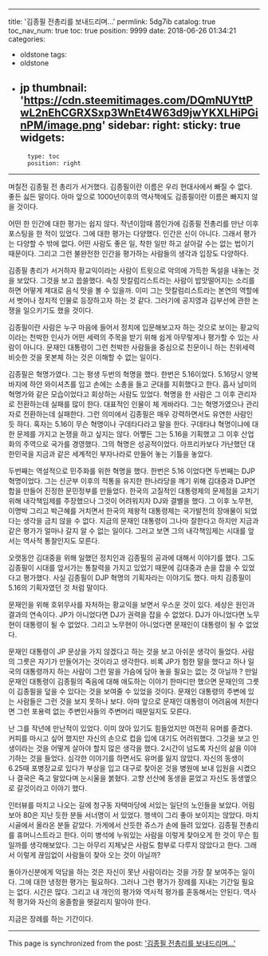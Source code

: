 
---
title: '김종필 전총리를 보내드리며...'
permlink: 5dg7ib
catalog: true
toc_nav_num: true
toc: true
position: 9999
date: 2018-06-26 01:34:21
categories:
- oldstone
tags:
- oldstone
- jp
thumbnail: 'https://cdn.steemitimages.com/DQmNUYttPwL2nEhCGRXSxp3WnEt4W63d9jwYKXLHiPGinPM/image.png'
sidebar:
    right:
        sticky: true
widgets:
    -
        type: toc
        position: right
---


며칠전 김종필 전 총리가 서거했다. 김종필이란 이름은 우리 현대사에서 빠질 수 없다. 좋든 싫든 말이다. 아마 앞으로 1000년이후의 역사책에도 김종필이란 이름은 빠지지 않을 것이다.

어떤 한 인간에 대한 평가는 쉽지 않다. 작년이맘때 쯤인가에 김종필 전총리를 만난 이후 포스팅을 한 적이 있었다. 그에 대한 평가는 다양했다. 인간은 신이 아니다. 그래서 평가는 다양할 수 밖에 없다. 어떤 사람도 좋은 일, 착한 일만 하고 살아갈 수는 없는 법이기 때문이다. 그리고 그런 불완전한 인간을 평가하는 사람들의 생각과 입장도 다양하다.

김종필 총리가 서거하자 황교익이라는 사람이 트윗으로 악의에 가득한 독설을 내놓는 것을 보았다. 그것을 보고 씁쓸했다. 속칭 맛칼럼리스트라는 사람이 밥맛떨어지는 소리를 하면 어떻게 제대로 음식 맛을 볼 수 있을까. 이미 그는 맛칼럼리스트라는 본연의 역할에서 벗어나 정치적 인물로 등장하고자 하는 것 같다. 그러기에 공지영과 김부선에 관한 논쟁을 일으키기도 했을 것이다. 

김종필이란 사람은 누구 마음에 들어서 정치에 입문해보고자 하는 것으로 보이는 황교익이라는 천박한 인사가 어떤 세력의 주목을 받기 위해 쉽게 아무렇게나 평가할 수 있는 사람이 아니다. 문재인 대통령이 그런 천박한 사람들을 중심으로 친문이니 하는 친위세력 비슷한 것을 못본체 하는 것은 이해할 수 없는 일이다. 

김종필은 혁명가였다. 그는 평생 두번의 혁명을 했다. 한번은 5.16이었다. 5.16당시 양복바지에 하얀 와이셔츠를 입고 손에는 소총을 들고 군대를 지휘했다고 한다. 흡사 남미의 혁명가와 같은 모습이었다고 회상하는 사람도 있었다. 혁명을 한 사람은 그 이후 관리자로 전환하는데 실패를 많이 한다. 대표적인 인물이 체 게바라다. 그는 혁명가였으나 관리자로 전환하는데 실패한다. 그런 의미에서 김종필은 매우 강력하면서도 유연한 사람인 듯 하다. 혹자는 5.16이 무슨 혁명이나  구데타다라고 말을 한다. 구데타냐 혁명이냐에 대한 문제를 가지고 논쟁을 하고 싶지는 않다. 어쨓든 그는 5.16을 기획했고 그 이후 산업화의 주역으로 국가를 경영했다. 그의 혁명은 성공적이었다. 아프리카보다 가난했던 대한민국을 지금과 같은 세계적인 부자나라로 만들어 놓는 기틀을 놓았다.

두번째는 역설적으로 민주화를 위한 혁명을 했다. 한번은 5.16 이었다면 두번째는 DJP 혁명이었다. 그는 신군부 이후의 적통을 유지한 한나라당을 깨기 위해 김대중과  DJP연합을 만들어 진정한 문민정부를 만들었다. 한국의 고질적인 대통령제의 문제점을 고치기 위해 내각책임제를 주장했으나 그것이 어려워지자 DJ와 결별을 했다. 그 이후 노무현, 이명박 그리고 박근혜를 거치면서 한국의 제왕적 대통령제는 국가발전의 장애물이 되었다는 생각을 금치 않을 수 없다. 지금의 문재인 대통령이 그나마 잘한다고 하지만 지금과 같은 평가가 얼마나 갈지 알 수 없는 일이다. 그러고 보면 그의 내각책임제는 시대를 앞서는 역사적 통찰인지도 모른다.

오랫동안 김대중을 위해 일했던 정치인과 김종필의 공과에 대해서 이야기를 했다. 그도 김종필이 시대를 앞서가는 통찰력을 가지고 있었기 때문에 김대중과 손을 잡을 수 있었다고 평가했다. 사실 김종필이 DJP 혁명의 기획자라는 이야기도 했다. 마치 김종필이 5.16의 기획자였던 것 처럼 말이다.

문재인을 위해 호위무사를 자처하는 황교익을 보면서 우스운 것이 있다. 세상은 원인과 결과의 연속이다.  JP가 아니었다면  DJ가 권력을 잡을 수 없었다. DJ가 아니었다면 노무현이 대통령이 될 수 없었다. 그리고 노무현이 아니었다면 문재인이 대통령이 될 수 없었다. 

문재인 대통령이 JP 문상을 가지 않겠다고 하는 것을 보고 아쉬운 생각이 들었다. 사람의 그릇은 자기가 만들어가는 것이라고 생각한다. 비록  JP가 험한 말을 했다고 하나 일국의 대통령까지 하는 사람이 그런 말을 가슴에 담아 놓을 필요는 없는 것 아닐까 ? 만일 문재인 대통령이 김종필의 죽음에 대해 애도하는 이야기 한마디만 했으면 문재인의 그릇이 김종필을 덮을 수 있다는 것을 보여줄 수 있었을 것이다. 문재인 대통령의 주변에 있는 사람들은 그런 것을 보지 못하나 보다. 아마 앞으로 문재인 대통령이 어려움에 처한다면 그런 포용력 없는 주변인사들의 주변머리 때문일지도 모른다.

난 그를 작년에 만난적이 있었다. 이미 앉아 있기도 힘들었지만 여전히 유머를 즐겼다. 커피를 마시고 싶어 했지만 자신의 손으로 컵을 입에 대기도 어려워했다. 그것을 보고 인생이라는 것을 어떻게 살아야 할지 많은 생각을 했다. 2시간이 넘도록 자신의 삶을 이야기하는 것을 들었다. 심각한 이야기를 하면서도 유머를 잃지 않았다.
자신의 동생이 6.25때 포병장교로 있다가 부상을 입고 대구로 찾아온 것을 병원에 보내 입원을 시켰으나 결국은 죽고 말았다며 눈시울을 붉혔다. 고향 선산에 동생을 묻었고 자신도 동생옆으로 갈것이라고 이야기 했다. 

인터뷰를 마치고 나오는 길에 청구동 자택마당에 서있는 일단의 노인들을 보았다. 어림보아 80은 지난 듯한 분들 서너명이 서 있었다. 행색이 그리 좋아 보이지는 않았다. 마치 시골에서 올라온 분들 같았다. 가게에서 산듯한 쥬스가 손에 들려 있었다. 김종필 전총리를 휴머니스트라고 한다. 이미 병석에 누워있는 사람을 이렇게 찾아오게 한 것이 무슨 힘일까를 생각해보았다. 그는 아무리 지체낮은 사람도 함부로 다루지 않았다고 한다. 그래서 이렇게 끊임없이 사람들이 찾아 오는 것이 아닐까?

돌아가신분에게 악담을 하는 것은 자신이 못난 사람이라는 것을 가장 잘 보여주는 일이다. 그에 대한 냉정한 평가는 필요하다. 그러나 그런 평가가 장례를 지내는 기간일 필요는 없다. 시간은 많다. 그리고 내 개인의 평가와 역사적 평가를 혼동해서는 안된다. 역사적 평가와 자신의 옹졸함을 헷갈리지 말아야 한다. 

지금은 장례를 하는 기간이다.

- - -

This page is synchronized from the post: ['김종필 전총리를 보내드리며...'](https://steemit.com/@oldstone/5dg7ib)
